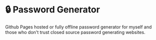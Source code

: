 # 🔒 Password Generator
Github Pages hosted or fully offline password generator for myself and those who don't trust closed source password generating websites.
